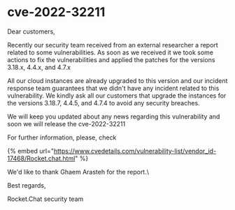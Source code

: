 # cve-2022-32211

Dear customers,

Recently our security team received from an external researcher a report related to some vulnerabilities. As soon as we received it we took some actions to fix the vulnerabilities and applied the patches for the versions 3.18.x, 4.4.x, and 4.7.x

All our cloud instances are already upgraded to this version and our incident response team guarantees that we didn't have any incident related to this vulnerability. We kindly ask all our customers that upgrade the instances for the versions 3.18.7, 4.4.5, and 4.7.4 to avoid any security breaches.&#x20;

We will keep you updated about any news regarding this vulnerability and soon we will release the cve-2022-32211

For further information, please, check&#x20;

{% embed url="https://www.cvedetails.com/vulnerability-list/vendor_id-17468/Rocket.chat.html" %}

We'd like to thank Ghaem Arasteh for the report.\


Best regards,

Rocket.Chat security team
